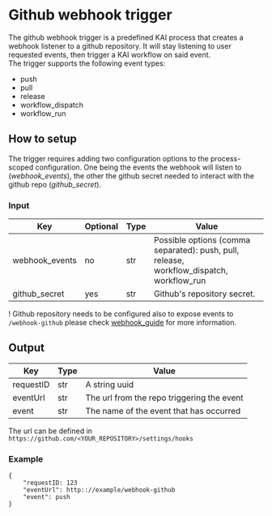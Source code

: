 # Github webhook trigger

The github webhook trigger is a predefined KAI process that creates a webhook listener to a github repository. It will stay listening to user requested events, then trigger a KAI workflow on said event.  
The trigger supports the following event types:

- push
- pull
- release
- workflow_dispatch
- workflow_run

## How to setup

The trigger requires adding two configuration options to the process-scoped configuration.
One being the events the webhook will listen to (_webhook_events_), the other the github secret needed to interact with the github repo (_github_secret_).

### Input 

| Key            | Optional  | Type | Value                                                                                         |
|----------------|-----------|------|-----------------------------------------------------------------------------------------------| 
| webhook_events | no        | str  | Possible options (comma separated): push, pull, release, workflow_dispatch, workflow_run      |
| github_secret  | yes       | str  | Github's repository secret.  |

! Github repository needs to be configured also to expose events to `/webhook-github` please check [webhook_guide](https://docs.github.com/webhooks/) for more information.

## Output


| Key       | Type | Value                                                                  |
|-----------|------|------------------------------------------------------------------------|
| requestID | str  | A string uuid                                                          |
| eventUrl  | str  | The url from the repo triggering the event                             |
| event     | str  | The name of the event that has occurred                                |

The url can be defined in `https://github.com/<YOUR_REPOSITORY>/settings/hooks`

### Example

```
{
	"requestID: 123
	"eventUrl": http:://example/webhook-github
	"event": push
}
```
